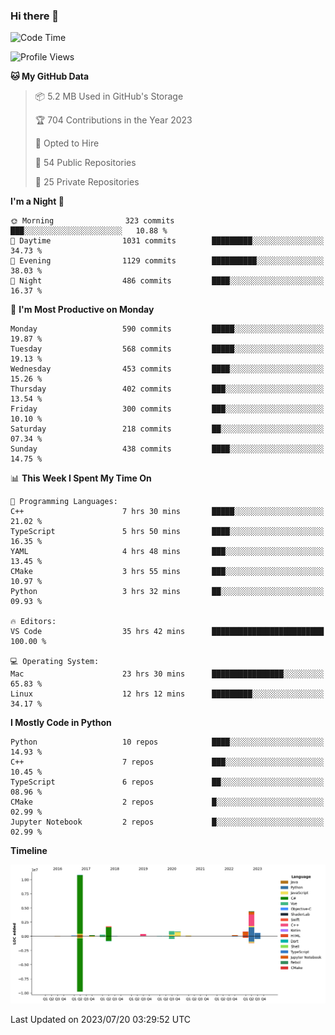### Hi there 👋

<!--START_SECTION:waka-->
![Code Time](http://img.shields.io/badge/Code%20Time-35%20hrs%2042%20mins-blue)

![Profile Views](http://img.shields.io/badge/Profile%20Views-518-blue)

**🐱 My GitHub Data** 

> 📦 5.2 MB Used in GitHub's Storage 
 > 
> 🏆 704 Contributions in the Year 2023
 > 
> 💼 Opted to Hire
 > 
> 📜 54 Public Repositories 
 > 
> 🔑 25 Private Repositories 
 > 
**I'm a Night 🦉** 

```text
🌞 Morning                323 commits         ███░░░░░░░░░░░░░░░░░░░░░░   10.88 % 
🌆 Daytime                1031 commits        █████████░░░░░░░░░░░░░░░░   34.73 % 
🌃 Evening                1129 commits        ██████████░░░░░░░░░░░░░░░   38.03 % 
🌙 Night                  486 commits         ████░░░░░░░░░░░░░░░░░░░░░   16.37 % 
```
📅 **I'm Most Productive on Monday** 

```text
Monday                   590 commits         █████░░░░░░░░░░░░░░░░░░░░   19.87 % 
Tuesday                  568 commits         █████░░░░░░░░░░░░░░░░░░░░   19.13 % 
Wednesday                453 commits         ████░░░░░░░░░░░░░░░░░░░░░   15.26 % 
Thursday                 402 commits         ███░░░░░░░░░░░░░░░░░░░░░░   13.54 % 
Friday                   300 commits         ███░░░░░░░░░░░░░░░░░░░░░░   10.10 % 
Saturday                 218 commits         ██░░░░░░░░░░░░░░░░░░░░░░░   07.34 % 
Sunday                   438 commits         ████░░░░░░░░░░░░░░░░░░░░░   14.75 % 
```


📊 **This Week I Spent My Time On** 

```text
💬 Programming Languages: 
C++                      7 hrs 30 mins       █████░░░░░░░░░░░░░░░░░░░░   21.02 % 
TypeScript               5 hrs 50 mins       ████░░░░░░░░░░░░░░░░░░░░░   16.35 % 
YAML                     4 hrs 48 mins       ███░░░░░░░░░░░░░░░░░░░░░░   13.45 % 
CMake                    3 hrs 55 mins       ███░░░░░░░░░░░░░░░░░░░░░░   10.97 % 
Python                   3 hrs 32 mins       ██░░░░░░░░░░░░░░░░░░░░░░░   09.93 % 

🔥 Editors: 
VS Code                  35 hrs 42 mins      █████████████████████████   100.00 % 

💻 Operating System: 
Mac                      23 hrs 30 mins      ████████████████░░░░░░░░░   65.83 % 
Linux                    12 hrs 12 mins      █████████░░░░░░░░░░░░░░░░   34.17 % 
```

**I Mostly Code in Python** 

```text
Python                   10 repos            ████░░░░░░░░░░░░░░░░░░░░░   14.93 % 
C++                      7 repos             ███░░░░░░░░░░░░░░░░░░░░░░   10.45 % 
TypeScript               6 repos             ██░░░░░░░░░░░░░░░░░░░░░░░   08.96 % 
CMake                    2 repos             █░░░░░░░░░░░░░░░░░░░░░░░░   02.99 % 
Jupyter Notebook         2 repos             █░░░░░░░░░░░░░░░░░░░░░░░░   02.99 % 
```



**Timeline**

![Lines of Code chart](https://raw.githubusercontent.com/SwimingKim/SwimingKim/main/assets/bar_graph.png)


 Last Updated on 2023/07/20 03:29:52 UTC
<!--END_SECTION:waka-->

<!-- ![SwimingKim's GitHub stats](https://github-readme-stats.vercel.app/api?username=swimingkim&show_icons=true&theme=default&count_private=true&rank_icon=github&card_width=495)

![Top Langs](https://github-readme-stats.vercel.app/api/top-langs/?username=swimingkim&layout=compact&langs_count=10&card_width=495)

[![SwimingKim's wakatime stats](https://github-readme-stats.vercel.app/api/wakatime?username=swimingkim)](https://github.com/anuraghazra/github-readme-stats) -->

<!--
**SwimingKim/SwimingKim** is a ✨ _special_ ✨ repository because its `README.md` (this file) appears on your GitHub profile.

Here are some ideas to get you started:

- 🔭 I’m currently working on ...
- 🌱 I’m currently learning ...
- 👯 I’m looking to collaborate on ...
- 🤔 I’m looking for help with ...
- 💬 Ask me about ...
- 📫 How to reach me: ...
- 😄 Pronouns: ...
- ⚡ Fun fact: ...
-->
